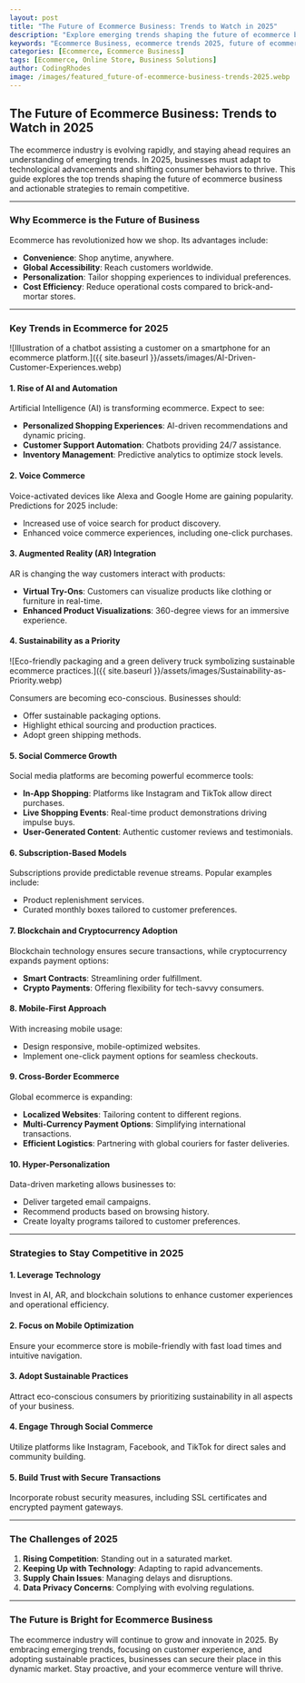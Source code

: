 ```yaml
---
layout: post
title: "The Future of Ecommerce Business: Trends to Watch in 2025"
description: "Explore emerging trends shaping the future of ecommerce business in 2025. Learn how to stay ahead with innovative strategies and tools."
keywords: "Ecommerce Business, ecommerce trends 2025, future of ecommerce, ecommerce strategies, online shopping trends"
categories: [Ecommerce, Ecommerce Business]
tags: [Ecommerce, Online Store, Business Solutions]
author: CodingRhodes
image: /images/featured_future-of-ecommerce-business-trends-2025.webp
---
```


## The Future of Ecommerce Business: Trends to Watch in 2025

The ecommerce industry is evolving rapidly, and staying ahead requires an understanding of emerging trends. In 2025, businesses must adapt to technological advancements and shifting consumer behaviors to thrive. This guide explores the top trends shaping the future of ecommerce business and actionable strategies to remain competitive.

---

### Why Ecommerce is the Future of Business

Ecommerce has revolutionized how we shop. Its advantages include:

- **Convenience**: Shop anytime, anywhere.
- **Global Accessibility**: Reach customers worldwide.
- **Personalization**: Tailor shopping experiences to individual preferences.
- **Cost Efficiency**: Reduce operational costs compared to brick-and-mortar stores.

---

### Key Trends in Ecommerce for 2025

![Illustration of a chatbot assisting a customer on a smartphone for an ecommerce platform.]({{ site.baseurl }}/assets/images/AI-Driven-Customer-Experiences.webp)

#### 1. **Rise of AI and Automation**
Artificial Intelligence (AI) is transforming ecommerce. Expect to see:

- **Personalized Shopping Experiences**: AI-driven recommendations and dynamic pricing.
- **Customer Support Automation**: Chatbots providing 24/7 assistance.
- **Inventory Management**: Predictive analytics to optimize stock levels.

#### 2. **Voice Commerce**
Voice-activated devices like Alexa and Google Home are gaining popularity. Predictions for 2025 include:

- Increased use of voice search for product discovery.
- Enhanced voice commerce experiences, including one-click purchases.

#### 3. **Augmented Reality (AR) Integration**
AR is changing the way customers interact with products:

- **Virtual Try-Ons**: Customers can visualize products like clothing or furniture in real-time.
- **Enhanced Product Visualizations**: 360-degree views for an immersive experience.

#### 4. **Sustainability as a Priority**

![Eco-friendly packaging and a green delivery truck symbolizing sustainable ecommerce practices.]({{ site.baseurl }}/assets/images/Sustainability-as-Priority.webp)

Consumers are becoming eco-conscious. Businesses should:

- Offer sustainable packaging options.
- Highlight ethical sourcing and production practices.
- Adopt green shipping methods.

#### 5. **Social Commerce Growth**
Social media platforms are becoming powerful ecommerce tools:

- **In-App Shopping**: Platforms like Instagram and TikTok allow direct purchases.
- **Live Shopping Events**: Real-time product demonstrations driving impulse buys.
- **User-Generated Content**: Authentic customer reviews and testimonials.

#### 6. **Subscription-Based Models**
Subscriptions provide predictable revenue streams. Popular examples include:

- Product replenishment services.
- Curated monthly boxes tailored to customer preferences.

#### 7. **Blockchain and Cryptocurrency Adoption**
Blockchain technology ensures secure transactions, while cryptocurrency expands payment options:

- **Smart Contracts**: Streamlining order fulfillment.
- **Crypto Payments**: Offering flexibility for tech-savvy consumers.

#### 8. **Mobile-First Approach**
With increasing mobile usage:

- Design responsive, mobile-optimized websites.
- Implement one-click payment options for seamless checkouts.

#### 9. **Cross-Border Ecommerce**
Global ecommerce is expanding:

- **Localized Websites**: Tailoring content to different regions.
- **Multi-Currency Payment Options**: Simplifying international transactions.
- **Efficient Logistics**: Partnering with global couriers for faster deliveries.

#### 10. **Hyper-Personalization**
Data-driven marketing allows businesses to:

- Deliver targeted email campaigns.
- Recommend products based on browsing history.
- Create loyalty programs tailored to customer preferences.

---

### Strategies to Stay Competitive in 2025

#### 1. **Leverage Technology**
Invest in AI, AR, and blockchain solutions to enhance customer experiences and operational efficiency.

#### 2. **Focus on Mobile Optimization**
Ensure your ecommerce store is mobile-friendly with fast load times and intuitive navigation.

#### 3. **Adopt Sustainable Practices**
Attract eco-conscious consumers by prioritizing sustainability in all aspects of your business.

#### 4. **Engage Through Social Commerce**
Utilize platforms like Instagram, Facebook, and TikTok for direct sales and community building.

#### 5. **Build Trust with Secure Transactions**
Incorporate robust security measures, including SSL certificates and encrypted payment gateways.

---

### The Challenges of 2025

1. **Rising Competition**: Standing out in a saturated market.
2. **Keeping Up with Technology**: Adapting to rapid advancements.
3. **Supply Chain Issues**: Managing delays and disruptions.
4. **Data Privacy Concerns**: Complying with evolving regulations.

---

### The Future is Bright for Ecommerce Business

The ecommerce industry will continue to grow and innovate in 2025. By embracing emerging trends, focusing on customer experience, and adopting sustainable practices, businesses can secure their place in this dynamic market. Stay proactive, and your ecommerce venture will thrive.
